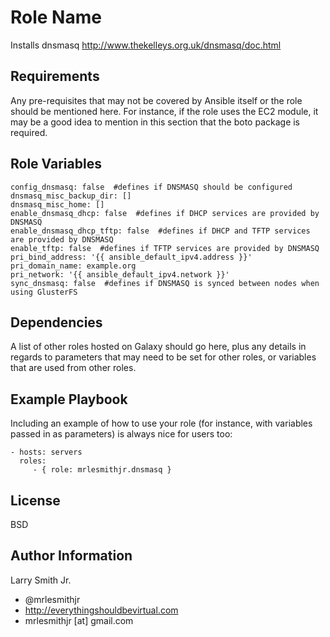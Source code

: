 Role Name
=========

Installs dnsmasq http://www.thekelleys.org.uk/dnsmasq/doc.html

Requirements
------------

Any pre-requisites that may not be covered by Ansible itself or the role should be mentioned here. For instance, if the role uses the EC2 module, it may be a good idea to mention in this section that the boto package is required.

Role Variables
--------------

````
config_dnsmasq: false  #defines if DNSMASQ should be configured
dnsmasq_misc_backup_dir: []
dnsmasq_misc_home: []
enable_dnsmasq_dhcp: false  #defines if DHCP services are provided by DNSMASQ
enable_dnsmasq_dhcp_tftp: false  #defines if DHCP and TFTP services are provided by DNSMASQ
enable_tftp: false  #defines if TFTP services are provided by DNSMASQ
pri_bind_address: '{{ ansible_default_ipv4.address }}'
pri_domain_name: example.org
pri_network: '{{ ansible_default_ipv4.network }}'
sync_dnsmasq: false  #defines if DNSMASQ is synced between nodes when using GlusterFS
````

Dependencies
------------

A list of other roles hosted on Galaxy should go here, plus any details in regards to parameters that may need to be set for other roles, or variables that are used from other roles.

Example Playbook
----------------

Including an example of how to use your role (for instance, with variables passed in as parameters) is always nice for users too:

    - hosts: servers
      roles:
         - { role: mrlesmithjr.dnsmasq }

License
-------

BSD

Author Information
------------------

Larry Smith Jr.
- @mrlesmithjr
- http://everythingshouldbevirtual.com
- mrlesmithjr [at] gmail.com
